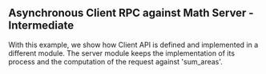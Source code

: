 ## Asynchronous Client RPC against Math Server - Intermediate

With this example, we show how Client API is defined and implemented in a different module. The server module keeps the implementation of its process and the computation of the request against 'sum_areas'.

